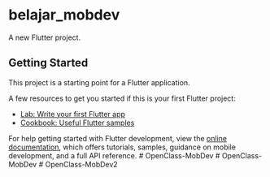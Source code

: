 # belajar_mobdev

A new Flutter project.

## Getting Started

This project is a starting point for a Flutter application.

A few resources to get you started if this is your first Flutter project:

- [Lab: Write your first Flutter app](https://docs.flutter.dev/get-started/codelab)
- [Cookbook: Useful Flutter samples](https://docs.flutter.dev/cookbook)

For help getting started with Flutter development, view the
[online documentation](https://docs.flutter.dev/), which offers tutorials,
samples, guidance on mobile development, and a full API reference.
#   O p e n C l a s s - M o b D e v  
 #   O p e n C l a s s - M o b D e v  
 #   O p e n C l a s s - M o b D e v 2  
 